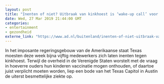 ```yaml
---
layout: post
title: "Inenten of niet? Uitbraak van kinkhoest is ‘wake-up call’ voor Texaanse politici"
date: Wed, 27 Mar 2019 21:44:00 GMT
categories: 
- entertainment 
- gezondheid 
externe_link: "https://www.ad.nl/buitenland/inenten-of-niet-uitbraak-van-kinkhoest-is-wake-up-call-voor-texaanse-politici~a2720680/"
---
```


In het imposante regeringsgebouw van de Amerikaanse staat Texas moesten deze week bijna vijftig medewerkers zich laten inenten tegen kinkhoest. Terwijl de overheid in de Verenigde Staten worstelt met de vraag in hoeverre ouders hun kinderen vaccinatie mogen onthouden, of daartoe juist verplicht moeten worden, liep een bode van het Texas Capitol in Austin de uiterst besmettelijke ziekte op.
